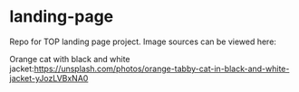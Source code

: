 # landing-page

Repo for TOP landing page project. Image sources can be viewed here:

Orange cat with black and white jacket:https://unsplash.com/photos/orange-tabby-cat-in-black-and-white-jacket-yJozLVBxNA0
